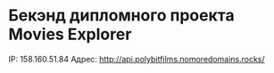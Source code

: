 # Бекэнд дипломного проекта Movies Explorer

IP: 158.160.51.84
Адрес: http://api.polybitfilms.nomoredomains.rocks/
